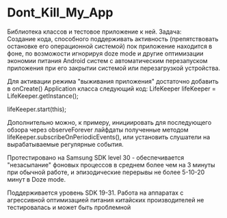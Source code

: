 # Dont_Kill_My_App
Библиотека классов и тестовое приложение к ней.
Задача:  
Создание кода, способного поддерживать активность (препятствовать остановке его операционной системой) 
пок приложение находится в фоне, по возможости игнорируя doze mode и другие оптимизации экономии 
питания Android систем с автоматическим перезапуском приложения при его закрытии системой или
перезагрузкой устройства.


Для активации режима "выживания приложения" достаточно добавить в onCreate() Application класса
следующий код: 
LifeKeeper lifeKeeper = LifeKeeper.getInstance();

lifeKeeper.start(this);

Дополнительно можно, к примеру, инициировать для последующего обзора через  observeForever лайфдаты
полученные методом lifeKeeper.subscribeOnPeriodicEvents(), или установить слушатели на вырабатываемые
регулярные события.


Протестировано на Samsung SDK level 30 - обеспечивается "незасыпание" фоновых процессов в среднем 
более чем на 3 минуты при обычной работе, и эпизодические перерывы не более 5-10-20 минут в Doze mode.

Поддерживается уровень SDK 19-31. Работа на аппаратах с агрессивной оптимизацией питания китайских
производителей не тестировалась и может быть проблемной
